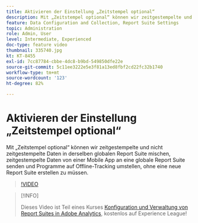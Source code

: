 ```yaml
---
title: Aktivieren der Einstellung „Zeitstempel optional“
description: Mit „Zeitstempel optional“ können wir zeitgestempelte und nicht zeitgestempelte Daten in derselben globalen Report Suite mischen, zeitgestempelte Daten von einer Mobile App an eine globale Report Suite senden und Programme auf Offline-Tracking umstellen, ohne eine neue Report Suite erstellen zu müssen.
feature: Data Configuration and Collection, Report Suite Settings
topic: Administration
role: Admin, User
level: Intermediate, Experienced
doc-type: feature video
thumbnail: 335740.jpg
kt: KT-8455
exl-id: 7cc87784-cbbe-4dc8-b9bd-549850dfe22e
source-git-commit: 5c11ee3222e5e3f81a13ed8fbf2cd22fc32b1740
workflow-type: tm+mt
source-wordcount: '123'
ht-degree: 82%

---
```


# Aktivieren der Einstellung „Zeitstempel optional“

Mit „Zeitstempel optional“ können wir zeitgestempelte und nicht zeitgestempelte Daten in derselben globalen Report Suite mischen, zeitgestempelte Daten von einer Mobile App an eine globale Report Suite senden und Programme auf Offline-Tracking umstellen, ohne eine neue Report Suite erstellen zu müssen.

>[!VIDEO](https://video.tv.adobe.com/v/335740/?quality=12&learn=on)

>[!INFO]
>
> Dieses Video ist Teil eines Kurses [Konfiguration und Verwaltung von Report Suites in Adobe Analytics](https://experienceleague.adobe.com/?recommended=Analytics-A-1-2021.1.administration&amp;lang=de), kostenlos auf Experience League!